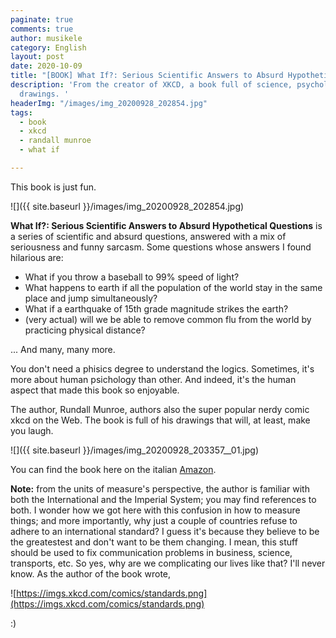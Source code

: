 ```yaml
---
paginate: true
comments: true
author: musikele
category: English
layout: post
date: 2020-10-09
title: "[BOOK] What If?: Serious Scientific Answers to Absurd Hypothetical Questions"
description: 'From the creator of XKCD, a book full of science, psychology, fun, and
  drawings. '
headerImg: "/images/img_20200928_202854.jpg"
tags:
  - book
  - xkcd
  - randall munroe
  - what if

---
```

This book is just fun.

![]({{ site.baseurl }}/images/img_20200928_202854.jpg)

**What If?: Serious Scientific Answers to Absurd Hypothetical Questions** is a series of scientific and absurd questions, answered with a mix of seriousness and funny sarcasm. Some questions whose answers I found hilarious are:

* What if you throw a baseball to 99% speed of light?
* What happens to earth if all the population of the world stay in the same place and jump simultaneously?
* What if a earthquake of 15th grade magnitude strikes the earth?
* (very actual) will we be able to remove common flu from the world by practicing physical distance?

... And many, many more.

You don't need a phisics degree to understand the logics. Sometimes, it's more about human psichology than other. And indeed, it's the human aspect that made this book so enjoyable.

The author, Rundall Munroe, authors also the super popular nerdy comic xkcd on the Web. The book is full of his drawings that will, at least, make you laugh.

![]({{ site.baseurl }}/images/img_20200928_203357__01.jpg)

You can find the book here on the italian [Amazon](https://amzn.to/3iMOd4q). 

**Note:** from the units of measure's perspective, the author is familiar with both the International and the Imperial System; you may find references to both. I wonder how we got here with this confusion in how to measure things; and more importantly, why just a couple of countries refuse to adhere to an international standard? I guess it's because they believe to be the greatestest and don't want to be them changing. I mean, this stuff should be used to fix communication problems in business, science, transports, etc. So yes, why are we complicating our lives like that? I'll never know. As the author of the book wrote, 

![https://imgs.xkcd.com/comics/standards.png](https://imgs.xkcd.com/comics/standards.png)

:) 